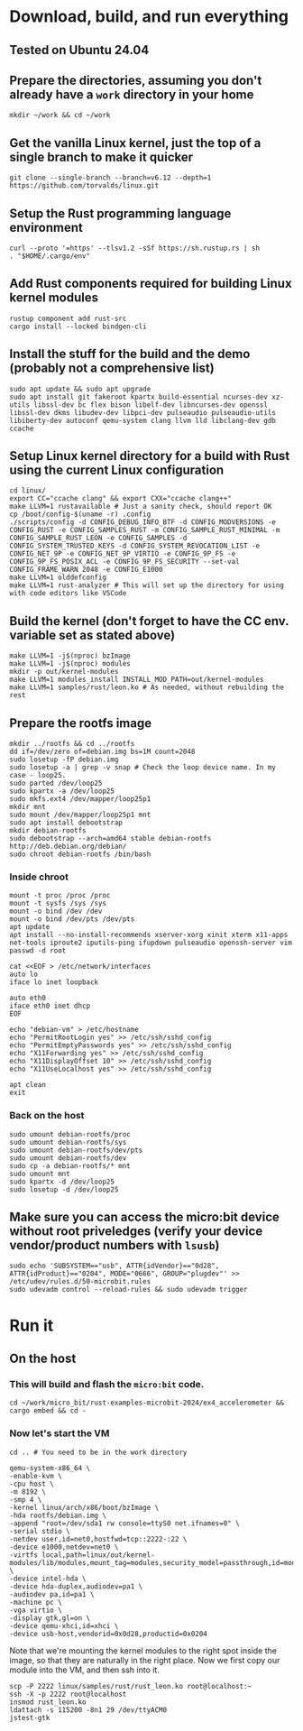 # Download, build, and run everything
## Tested on Ubuntu 24.04
## Prepare the directories, assuming you don't already have a `work` directory in your home
```
mkdir ~/work && cd ~/work
```
## Get the vanilla Linux kernel, just the top of a single branch to make it quicker
```
git clone --single-branch --branch=v6.12 --depth=1 https://github.com/torvalds/linux.git
```
## Setup the Rust programming language environment
```
curl --proto '=https' --tlsv1.2 -sSf https://sh.rustup.rs | sh
. "$HOME/.cargo/env"
```
## Add Rust components required for building Linux kernel modules
```
rustup component add rust-src
cargo install --locked bindgen-cli
```
## Install the stuff for the build and the demo (probably not a comprehensive list)
```
sudo apt update && sudo apt upgrade
sudo apt install git fakeroot kpartx build-essential ncurses-dev xz-utils libssl-dev bc flex bison libelf-dev libncurses-dev openssl libssl-dev dkms libudev-dev libpci-dev pulseaudio pulseaudio-utils libiberty-dev autoconf qemu-system clang llvm lld libclang-dev gdb ccache
```
## Setup Linux kernel directory for a build with Rust using the current Linux configuration
```
cd linux/
export CC="ccache clang" && export CXX="ccache clang++"
make LLVM=1 rustavailable # Just a sanity check, should report OK
cp /boot/config-$(uname -r) .config
./scripts/config -d CONFIG_DEBUG_INFO_BTF -d CONFIG_MODVERSIONS -e CONFIG_RUST -e CONFIG_SAMPLES_RUST -m CONFIG_SAMPLE_RUST_MINIMAL -m CONFIG_SAMPLE_RUST_LEON -e CONFIG_SAMPLES -d CONFIG_SYSTEM_TRUSTED_KEYS -d CONFIG_SYSTEM_REVOCATION_LIST -e CONFIG_NET_9P -e CONFIG_NET_9P_VIRTIO -e CONFIG_9P_FS -e CONFIG_9P_FS_POSIX_ACL -e CONFIG_9P_FS_SECURITY --set-val CONFIG_FRAME_WARN 2048 -e CONFIG_E1000
make LLVM=1 olddefconfig
make LLVM=1 rust-analyzer # This will set up the directory for using with code editors like VSCode
```
## Build the kernel (don't forget to have the CC env. variable set as stated above)
```
make LLVM=1 -j$(nproc) bzImage
make LLVM=1 -j$(nproc) modules
mkdir -p out/kernel-modules
make LLVM=1 modules_install INSTALL_MOD_PATH=out/kernel-modules
make LLVM=1 samples/rust/leon.ko # As needed, without rebuilding the rest
```
## Prepare the rootfs image
```
mkdir ../rootfs && cd ../rootfs
dd if=/dev/zero of=debian.img bs=1M count=2048
sudo losetup -fP debian.img
sudo losetup -a | grep -v snap # Check the loop device name. In my case - loop25.
sudo parted /dev/loop25
sudo kpartx -a /dev/loop25
sudo mkfs.ext4 /dev/mapper/loop25p1
mkdir mnt
sudo mount /dev/mapper/loop25p1 mnt
sudo apt install debootstrap
mkdir debian-rootfs
sudo debootstrap --arch=amd64 stable debian-rootfs http://deb.debian.org/debian/
sudo chroot debian-rootfs /bin/bash
```
### Inside chroot
```
mount -t proc /proc /proc
mount -t sysfs /sys /sys
mount -o bind /dev /dev
mount -o bind /dev/pts /dev/pts
apt update
apt install --no-install-recommends xserver-xorg xinit xterm x11-apps net-tools iproute2 iputils-ping ifupdown pulseaudio openssh-server vim
passwd -d root
```
```
cat <<EOF > /etc/network/interfaces
auto lo
iface lo inet loopback

auto eth0
iface eth0 inet dhcp
EOF
```
```
echo "debian-vm" > /etc/hostname
echo "PermitRootLogin yes" >> /etc/ssh/sshd_config
echo "PermitEmptyPasswords yes" >> /etc/ssh/sshd_config
echo "X11Forwarding yes" >> /etc/ssh/sshd_config
echo "X11DisplayOffset 10" >> /etc/ssh/sshd_config
echo "X11UseLocalhost yes" >> /etc/ssh/sshd_config

apt clean
exit
```
### Back on the host
```
sudo umount debian-rootfs/proc
sudo umount debian-rootfs/sys
sudo umount debian-rootfs/dev/pts
sudo umount debian-rootfs/dev
sudo cp -a debian-rootfs/* mnt
sudo umount mnt
sudo kpartx -d /dev/loop25
sudo losetup -d /dev/loop25
```
## Make sure you can access the micro:bit device without root priveledges (verify your device vendor/product numbers with `lsusb`)
```
sudo echo 'SUBSYSTEM=="usb", ATTR{idVendor}=="0d28", ATTR{idProduct}=="0204", MODE="0666", GROUP="plugdev"' >> /etc/udev/rules.d/50-microbit.rules
sudo udevadm control --reload-rules && sudo udevadm trigger
```
# Run it
## On the host
### This will build and flash the `micro:bit` code.
```
cd ~/work/micro_bit/rust-examples-microbit-2024/ex4_accelerometer && cargo embed && cd -
```
### Now let's start the VM
```
cd .. # You need to be in the work directory

qemu-system-x86_64 \
-enable-kvm \
-cpu host \
-m 8192 \
-smp 4 \
-kernel linux/arch/x86/boot/bzImage \
-hda rootfs/debian.img \
-append "root=/dev/sda1 rw console=ttyS0 net.ifnames=0" \
-serial stdio \
-netdev user,id=net0,hostfwd=tcp::2222-:22 \
-device e1000,netdev=net0 \
-virtfs local,path=linux/out/kernel-modules/lib/modules,mount_tag=modules,security_model=passthrough,id=modules \
-device intel-hda \
-device hda-duplex,audiodev=pa1 \
-audiodev pa,id=pa1 \
-machine pc \
-vga virtio \
-display gtk,gl=on \
-device qemu-xhci,id=xhci \
-device usb-host,vendorid=0x0d28,productid=0x0204
```
Note that we're mounting the kernel modules to the right spot inside the image, so that they are naturally in the right place. Now we first copy our module into the VM, and then ssh into it.
```
scp -P 2222 linux/samples/rust/rust_leon.ko root@localhost:~
ssh -X -p 2222 root@localhost
insmod rust_leon.ko
ldattach -s 115200 -8n1 29 /dev/ttyACM0
jstest-gtk
```
